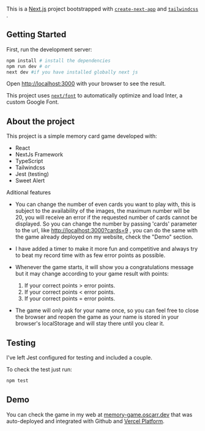 This is a [Next.js](https://nextjs.org/) project bootstrapped with [`create-next-app`](https://github.com/vercel/next.js/tree/canary/packages/create-next-app) and [`tailwindcss`](https://tailwindcss.com/docs/text-color) .

## Getting Started

First, run the development server:

```bash
npm install # install the dependencies
npm run dev # or
next dev #if you have installed globally next js
```

Open [http://localhost:3000](http://localhost:3000) with your browser to see the result.

This project uses [`next/font`](https://nextjs.org/docs/basic-features/font-optimization) to automatically optimize and load Inter, a custom Google Font.

## About the project

This project is a simple memory card game developed with:
* React
* NextJs Framework
* TypeScript
* Tailwindcss
* Jest (testing)
* Sweet Alert

Aditional features

* You can change the number of even cards you want to play with, this is subject to the availability of the images, the maximum number will be 20, you will receive an error if the requested number of cards cannot be displayed. So you can change the number by passing 'cards' parameter to the url, like [http://localhost:3000?cards=9](http://localhost:3000?cards=9) , you can do the same with the game already deployed on my website, check the "Demo" section.

* I have added a timer to make it more fun and competitive and always try to beat my record time with as few error points as possible.
* Whenever the game starts, it will show you a congratulations message but it may change according to your game result with points:
    1. If your correct points > error points.
    2. If your correct points < error points.
    3. If your correct points = error points.
* The game will only ask for your name once, so you can feel free to close the browser and reopen the game as your name is stored in your browser's localStorage and will stay there until you clear it.

## Testing

I've left Jest configured for testing and included a couple.

To check the test just run:

```bash
npm test
```


## Demo

You can check the game in my web at [memory-game.oscarr.dev](https://memory-game.oscarr.dev) that was auto-deployed and integrated with Github and [Vercel Platform](https://vercel.com/new?utm_medium=default-template&filter=next.js&utm_source=create-next-app&utm_campaign=create-next-app-readme).

